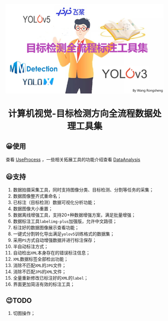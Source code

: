 <div align="center">

![](./images/home.png)

<h1>计算机视觉-目标检测方向全流程数据处理工具集</h3>

</div>
 
## 😀使用

查看 [UseProcess](UseProcess.md) ，一些相关拓展工具的功能介绍查看 [DataAnalysis](DataAnalysis.md)

## 😃支持

1. 数据拍摄采集工具，同时支持图像分类、目标检测、分割等任务的采集；
2. 数据图像整齐式重命名；
3. 已标注（目标检测）数据可视化分析功能；
4. 数据图像大小重置；
5. 数据离线增强工具，支持20+种数据增强方案，满足批量增强；
6. 数据标注工具`labelimg-plus`加强版，允许中文路径；
7. 标注好的数据图像展示查看功能；
8. 一键式分割转化导出满足`yolov5`训练格式的数据集；
9. 采用`PS`方式自动增强数据并进行标注保存；
10. 半自动标注方式；
11. 自动检出`XML`本身存在的错误标注信息；
12. `XML`数据标签全部检出功能；
13. 消除不匹配`XML`的`JPG`文件；
14.  消除不匹配`JPG`的`XML`文件；
15. 全量重新修改已标注好的`XML`的`label`；
16. 界面更加简洁有效的标注工具；

## 😉TODO

1. 切图操作；




